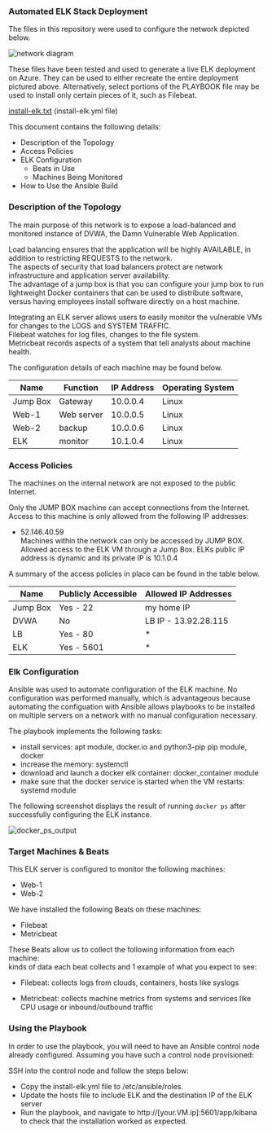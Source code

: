### Automated ELK Stack Deployment

The files in this repository were used to configure the network depicted below.

![network diagram](https://user-images.githubusercontent.com/78185118/133347933-3f9898c7-30fc-43e2-ab78-d4f1d58eabd5.png)


These files have been tested and used to generate a live ELK deployment on Azure. They can be used to either recreate the entire deployment pictured above. Alternatively, select portions of the PLAYBOOK file may be used to install only certain pieces of it, such as Filebeat.


[install-elk.txt](https://github.com/patrickt999/Cybersecurity/files/6581426/install-elk.txt)
(install-elk.yml file)

This document contains the following details:
- Description of the Topology
- Access Policies
- ELK Configuration
  - Beats in Use
  - Machines Being Monitored
- How to Use the Ansible Build


### Description of the Topology

The main purpose of this network is to expose a load-balanced and monitored instance of DVWA, the Damn Vulnerable Web Application.

Load balancing ensures that the application will be highly AVAILABLE, in addition to restricting REQUESTS to the network. \
The aspects of security that load balancers protect are network infrastructure and application server availability. \
The advantage of a jump box is that you can configure your jump box to run lightweight Docker containers that can be used to distribute software, versus having employees install software directly on a host machine.

Integrating an ELK server allows users to easily monitor the vulnerable VMs for changes to the LOGS and SYSTEM TRAFFIC. \
Filebeat watches for log files, changes to the file system. \
Metricbeat records aspects of a system that tell analysts about machine health.

The configuration details of each machine may be found below.

| Name     | Function | IP Address | Operating System |
|----------|----------|------------|------------------|
| Jump Box | Gateway  | 10.0.0.4   | Linux            |
| Web-1    | Web server| 10.0.0.5  | Linux            |
| Web-2    | backup   | 10.0.0.6   | Linux            |
| ELK      | monitor  | 10.1.0.4   | Linux            |

### Access Policies

The machines on the internal network are not exposed to the public Internet. 

Only the JUMP BOX machine can accept connections from the Internet. Access to this machine is only allowed from the following IP addresses:
+ 52.146.40.59 \
Machines within the network can only be accessed by JUMP BOX. \
Allowed access to the ELK VM through a Jump Box. ELKs public IP address is dynamic and its private IP is 10.1.0.4

A summary of the access policies in place can be found in the table below.

| Name     | Publicly Accessible | Allowed IP Addresses |
|----------|---------------------|----------------------|
| Jump Box | Yes     - 22         | my home IP           |
| DVWA     |  No                 | LB IP - 13.92.28.115 |
| LB       |  Yes    -   80       | *                    |
| ELK      |   Yes    -   5601    |  *                   |


### Elk Configuration

Ansible was used to automate configuration of the ELK machine. No configuration was performed manually, which is advantageous because automating the configuation with Ansible allows playbooks to be installed on multiple servers on a network with no manual configuration necessary.

The playbook implements the following tasks:
- install services: apt module, docker.io and python3-pip
pip module, docker
- increase the memory: systemctl
- download and launch a docker elk container: docker_container module
- make sure that the docker service is started when the VM restarts: systemd module

The following screenshot displays the result of running `docker ps` after successfully configuring the ELK instance.

![docker_ps_output](https://user-images.githubusercontent.com/78185118/119436632-238ce880-bce2-11eb-81d4-ee42bc1b3299.png)

### Target Machines & Beats
This ELK server is configured to monitor the following machines:
- Web-1
- Web-2

We have installed the following Beats on these machines:
- Filebeat
- Metricbeat

These Beats allow us to collect the following information from each machine:<br/>
kinds of data each beat collects and 1 example of what you expect to see:
* Filebeat: collects logs from clouds, containers, hosts like syslogs

* Metricbeat: collects machine metrics from systems and services like CPU usage or inbound/outbound traffic

### Using the Playbook
In order to use the playbook, you will need to have an Ansible control node already configured. Assuming you have such a control node provisioned: 

SSH into the control node and follow the steps below:
- Copy the install-elk.yml file to /etc/ansible/roles.
- Update the hosts file to include ELK and the destination IP of the ELK server
- Run the playbook, and navigate to http://[your.VM.ip]:5601/app/kibana to check that the installation worked as expected.

